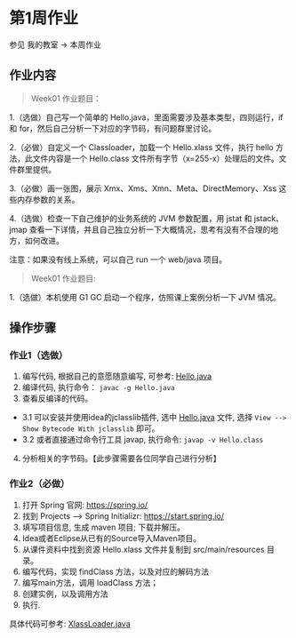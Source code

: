 # 第1周作业


参见 我的教室 -> 本周作业

## 作业内容


> Week01 作业题目：

1.（选做）自己写一个简单的 Hello.java，里面需要涉及基本类型，四则运行，if 和 for，然后自己分析一下对应的字节码，有问题群里讨论。

2.（必做）自定义一个 Classloader，加载一个 Hello.xlass 文件，执行 hello 方法，此文件内容是一个 Hello.class 文件所有字节（x=255-x）处理后的文件。文件群里提供。

3.（必做）画一张图，展示 Xmx、Xms、Xmn、Meta、DirectMemory、Xss 这些内存参数的关系。

4.（选做）检查一下自己维护的业务系统的 JVM 参数配置，用 jstat 和 jstack、jmap 查看一下详情，并且自己独立分析一下大概情况，思考有没有不合理的地方，如何改进。

注意：如果没有线上系统，可以自己 run 一个 web/java 项目。

> Week01 作业题目:

1.（选做）本机使用 G1 GC 启动一个程序，仿照课上案例分析一下 JVM 情况。


## 操作步骤


### 作业1（选做）

1. 编写代码, 根据自己的意愿随意编写, 可参考: [Hello.java](./Hello.java)
2. 编译代码, 执行命令： `javac -g Hello.java`
3. 查看反编译的代码。
  - 3.1 可以安装并使用idea的jclasslib插件, 选中 [Hello.java](./Hello.java) 文件, 选择 `View --> Show Bytecode With jclasslib` 即可。
  - 3.2 或者直接通过命令行工具 javap, 执行命令: `javap -v Hello.class`
4. 分析相关的字节码。【此步骤需要各位同学自己进行分析】


### 作业2（必做）

1. 打开 Spring 官网: https://spring.io/
2. 找到 Projects --> Spring Initializr:  https://start.spring.io/
3. 填写项目信息, 生成 maven 项目; 下载并解压。
4. Idea或者Eclipse从已有的Source导入Maven项目。
5. 从课件资料中找到资源 Hello.xlass 文件并复制到 src/main/resources 目录。
6. 编写代码，实现 findClass 方法，以及对应的解码方法
7. 编写main方法，调用 loadClass 方法；
8. 创建实例，以及调用方法
9. 执行.

具体代码可参考: [XlassLoader.java](./XlassLoader.java)
